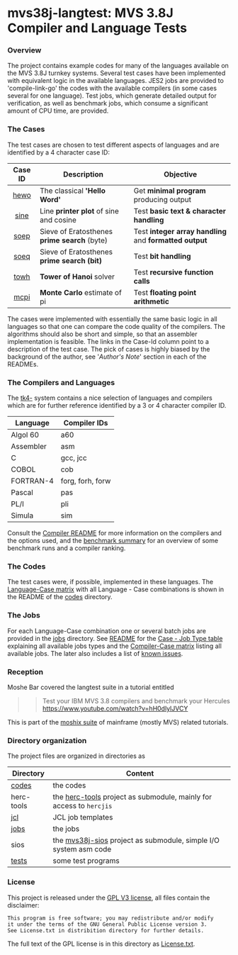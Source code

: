 # mvs38j-langtest: MVS 3.8J Compiler and Language Tests

### <a id="overview">Overview</a>
The project contains example codes for many of the languages available
on the MVS 3.8J turnkey systems. Several test cases have been implemented
with equivalent logic in the available languages.
JES2 jobs are provided to 'compile-link-go' the codes with the available
compilers (in some cases several for one language). Test jobs, which
generate detailed output for verification, as well as benchmark jobs,
which consume a significant amount of CPU time, are provided.

### <a id="cases">The Cases</a>
The test cases are chosen to test different aspects of languages and
are identified by a 4 character case ID:

| Case ID | Description | Objective |
| :-----: | ----------- | --------- |
| [hewo](codes/README_hewo.md) | The classical **'Hello Word'** | Get **minimal program** producing output |
| [sine](codes/README_sine.md) | Line **printer plot** of sine and cosine | Test **basic text & character handling** |
| [soep](codes/README_soep.md) | Sieve of Eratosthenes **prime search** (byte) | Test **integer array handling** and **formatted output** |
| [soeq](codes/README_soeq.md) | Sieve of Eratosthenes **prime search (bit)** | Test **bit handling** |
| [towh](codes/README_towh.md) | **Tower of Hanoi** solver | Test **recursive function calls** |
| [mcpi](codes/README_mcpi.md) | **Monte Carlo** estimate of pi | Test **floating point arithmetic** |

The cases were implemented with essentially the same basic logic in all
languages so that one can compare the code quality of the compilers.
The algorithms should also be short and simple, so that an assembler
implementation is feasible. The links in the Case-Id column point to a
description of the test case.
The pick of cases is highly biased by the background of the author,
see '_Author's Note_' section in each of the READMEs.

### <a id="compilers">The Compilers and Languages</a>
The [tk4-](http://wotho.ethz.ch/tk4-/) system contains a nice selection of
languages and compilers which are for further reference identified by
a 3 or 4 character compiler ID.

| Language  | Compiler IDs |
| --------- | ------------ |
| Algol 60  | a60              |
| Assembler | asm              |
| C         | gcc, jcc         |
| COBOL     | cob              |
| FORTRAN-4 | forg, forh, forw |
| Pascal    | pas              |
| PL/I      | pli              |
| Simula    | sim              |

Consult the [Compiler README](README_comp.md) for more information on the
compilers and the options used, and the
[benchmark summary](README_bench.md) for an overview of some
benchmark runs and a compiler ranking.

### <a id="codes">The Codes</a>
The test cases were, if possible, implemented in these languages.
The [Language-Case matrix](codes/README.md) with all Language - Case
combinations is shown in the README of the [codes](codes) directory.

### <a id="jobs">The Jobs</a>
For each Language-Case combination one or several batch jobs are provided
in the [jobs](jobs) directory. See
[README](jobs/README.md) for the 
[Case - Job Type table](jobs/README.md#user-content-types) explaining
all available jobs types and the 
[Compiler-Case matrix](jobs/README.md#user-content-jobs) listing all
available jobs. The later also includes a list of
[known issues](jobs/README.md#user-content-issues).

### Reception
Moshe Bar covered the langtest suite in a tutorial entitled
>>  Test your IBM MVS 3.8 compilers and benchmark your Hercules  
>>  https://www.youtube.com/watch?v=hH0dlylJVCY

This is part of the [moshix suite](https://www.youtube.com/user/moshe5760/videos)
of mainframe (mostly MVS) related tutorials.

### Directory organization
The project files are organized in directories as

| Directory | Content |
| --------- | ------- |
| [codes](codes) | the codes |
| herc-tools     | the [herc-tools](https://github.com/wfjm/herc-tools) project as submodule, mainly for access to `hercjis`|
| [jcl](jcl)     | JCL job templates |
| [jobs](jobs)   | the jobs |
| sios           | the [mvs38j-sios](https://github.com/wfjm/mvs38j-sios) project as submodule, simple I/O system asm code |
| [tests](tests) | some test programs |

### License
This project is released under the 
[GPL V3 license](https://www.gnu.org/licenses/gpl-3.0.html),
all files contain the disclaimer:

    This program is free software; you may redistribute and/or modify
    it under the terms of the GNU General Public License version 3.
    See License.txt in distribition directory for further details.

The full text of the GPL license is in this directory as
[License.txt](License.txt).
